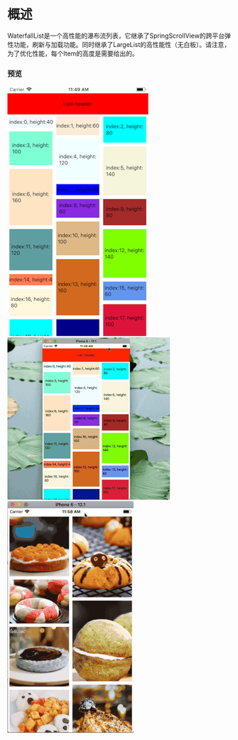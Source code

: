 # 概述
WaterfallList是一个高性能的瀑布流列表，它继承了SpringScrollView的跨平台弹性功能，刷新与加载功能。同时继承了LargeList的高性能性（无白板）。请注意，为了优化性能，每个Item的高度是需要给出的。

### 预览
![WaterfallExample](../../../res/WaterfallExample.png)
![WaterfallExample](../../../res/WaterfallExample.gif)
![PictureExample](../../../res/PictureExample.gif)
